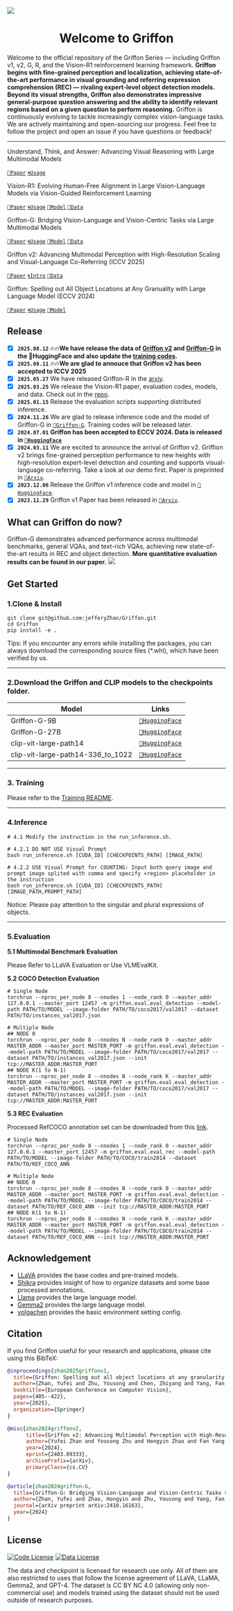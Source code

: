![](./docs/logo.jpg)

<div align="center">

# Welcome to Griffon

</div>

Welcome to the official repository of the Griffon Series — including Griffon v1, v2, G, R, and the Vision-R1 reinforcement learning framework. **Griffon begins with fine-grained perception and localization, achieving state-of-the-art performance in visual grounding and referring expression comprehension (REC) — rivaling expert-level object detection models. Beyond its visual strengths, Griffon also demonstrates impressive general-purpose question answering and the ability to identify relevant regions based on a given question to perform reasoning.** Griffon is continuously evolving to tackle increasingly complex vision-language tasks. We are actively maintaining and open-sourcing our progress. Feel free to follow the project and open an issue if you have questions or feedback!

---
Understand, Think, and Answer: Advancing Visual Reasoning with Large Multimodal Models

[`📕Paper`](https://arxiv.org/abs/2505.20753) [`🌀Usage`](./Griffon-R/README.md) 
<!-- [`🤗Model`](https://huggingface.co/collections/JefferyZhan/vision-r1-67e166f8b6a9ec3f6a664262) [`🤗Data`](https://huggingface.co/datasets/JefferyZhan/Vision-R1-Data) -->

Vision-R1: Evolving Human-Free Alignment in Large Vision-Language Models via Vision-Guided Reinforcement Learning

[`📕Paper`](https://arxiv.org/abs/2503.18013) [`🌀Usage`](./Vision-R1/README.md) [`🤗Model`](https://huggingface.co/collections/JefferyZhan/vision-r1-67e166f8b6a9ec3f6a664262) [`🤗Data`](https://huggingface.co/datasets/JefferyZhan/Vision-R1-Data)

Griffon-G: Bridging Vision-Language and Vision-Centric Tasks via Large Multimodal Models

[`📕Paper`](https://arxiv.org/abs/2410.16163) [`🌀Usage`](./README.md) [`🤗Model`](https://huggingface.co/collections/JefferyZhan/griffon-g-6729d8d65cd58b3f40e87794) [`🤗Data`](https://huggingface.co/datasets/JefferyZhan/Griffon-G-CCMD-8M)

Griffon v2: Advancing Multimodal Perception with High-Resolution Scaling and Visual-Language Co-Referring (ICCV 2025)

[`📕Paper`](https://arxiv.org/abs/2403.09333) [`🌀Intro`](./docs/README_v2.md) [`🤗Data`](https://huggingface.co/datasets/JefferyZhan/Griffon-V2-Data)

Griffon: Spelling out All Object Locations at Any Granuality with Large Language Model (ECCV 2024)

[`📕Paper`](https://arxiv.org/abs/2311.14552) [`🌀Usage`](./docs/README_v1.md) [`🤗Model`](https://huggingface.co/JefferyZhan/Griffon/tree/main)


## Release
- [x] **`2025.08.12`** 🔥🔥**We have release the data of [Griffon v2](https://huggingface.co/datasets/JefferyZhan/Griffon-V2-Data) and [Griffon-G](https://huggingface.co/datasets/JefferyZhan/Griffon-G-CCMD-8M) in the 🤗HuggingFace and also update the [training codes](./docs/TRAIN_README.md).**
- [x] **`2025.08.11`** 🔥🔥**We are glad to annouce that Griffon v2 has been accepted to ICCV 2025**
- [x] **`2025.05.27`** We have released Griffon-R in the [arxiv](https://arxiv.org/abs/2505.20753).
- [x] **`2025.03.25`** We release the Vision-R1 paper, evaluation codes, models, and data. Check out in the [repo](Vision-R1/README.md).
- [x] **`2025.01.15`** Release the evaluation scripts supporting distributed inference.
- [x] **`2024.11.26`** We are glad to release inference code and the model of Griffon-G in [`🤗Griffon-G`](https://huggingface.co/collections/JefferyZhan/griffon-g-6729d8d65cd58b3f40e87794). Training codes will be released later.
- [x] **`2024.07.01`** **Griffon has been accepted to ECCV 2024. Data is released in [`🤗HuggingFace`](https://huggingface.co/datasets/JefferyZhan/Language-prompted-Localization-Dataset)**
- [x] **`2024.03.11`** We are excited to announce the arrival of Griffon v2. Griffion v2 brings fine-grained perception performance to new heights with high-resolution expert-level detection and counting and supports visual-language co-referring. Take a look at our demo first. Paper is preprinted in [`📕Arxiv`](https://arxiv.org/abs/2403.09333).
- [x] **`2023.12.06`** Release the Griffon v1 inference code and model in [`🤗HuggingFace`](https://huggingface.co/JefferyZhan/Griffon/tree/main).
- [x] **`2023.11.29`** Griffon v1 Paper has been released in [`📕Arxiv`](https://arxiv.org/abs/2311.14552).

## What can Griffon do now?
Griffon-G demonstrates advanced performance across multimodal benchmarks, general VQAs, and text-rich VQAs, achieving new state-of-the-art results in REC and object detection.
 **More quantitative evaluation results can be found in our paper.**
![](./docs/griffon-g.jpg)

## Get Started

### 1.Clone & Install

```shell
git clone git@github.com:jefferyZhan/Griffon.git
cd Griffon
pip install -e .
```
Tips: If you encounter any errors while installing the packages, you can always download the corresponding source files (*.whl), which have been verified by us.

---

### 2.Download the Griffon and CLIP models to the checkpoints folder.

| Model                                | Links                                  |
|---------                            |---------------------------------------|
| Griffon-G-9B                        | [`🤗HuggingFace`](https://huggingface.co/JefferyZhan/Griffon-G-gemma2-9B)    |
| Griffon-G-27B                        | [`🤗HuggingFace`](https://huggingface.co/JefferyZhan/Griffon-G-gemma2-27B/tree/main)    |
| clip-vit-large-path14               | [`🤗HuggingFace`](https://huggingface.co/openai/clip-vit-large-patch14)    |
| clip-vit-large-path14-336_to_1022   | [`🤗HuggingFace`](https://huggingface.co/JefferyZhan/clip-vit-large-path14-336_to_1022/tree/main)    |
---

### 3. Training
Please refer to the [Training README](./docs/TRAIN_README.md).

---
### 4.Inference

```shell
# 4.1 Modify the instruction in the run_inference.sh.

# 4.2.1 DO NOT USE Visual Prompt
bash run_inference.sh [CUDA_ID] [CHECKPOINTS_PATH] [IMAGE_PATH]

# 4.2.2 USE Visual Prompt for COUNTING: Input both query image and prompt image splited with comma and specify <region> placeholder in the instruction
bash run_inference.sh [CUDA_ID] [CHECKPOINTS_PATH] [IMAGE_PATH,PROMPT_PATH]
```
Notice: Please pay attention to the singular and plural expressions of objects.

---
### 5.Evaluation

**5.1 Multimodal Benchmark Evaluation**

Please Refer to LLaVA Evaluation or Use VLMEvalKit.


**5.2 COCO Detection Evaluation**


```shell
# Single Node
torchrun --nproc_per_node 8 --nnodes 1 --node_rank 0 --master_addr 127.0.0.1 --master_port 12457 -m griffon.eval.eval_detection --model-path PATH/TO/MODEL --image-folder PATH/TO/coco2017/val2017 --dataset PATH/TO/instances_val2017.json

# Multiple Node
## NODE 0
torchrun --nproc_per_node 8 --nnodes N --node_rank 0 --master_addr MASTER_ADDR --master_port MASTER_PORT -m griffon.eval.eval_detection --model-path PATH/TO/MODEL --image-folder PATH/TO/coco2017/val2017 --dataset PATH/TO/instances_val2017.json --init tcp://MASTER_ADDR:MASTER_PORT
## NODE K(1 to N-1)
torchrun --nproc_per_node 8 --nnodes N --node_rank K --master_addr MASTER_ADDR --master_port MASTER_PORT -m griffon.eval.eval_detection --model-path PATH/TO/MODEL --image-folder PATH/TO/coco2017/val2017 --dataset PATH/TO/instances_val2017.json --init tcp://MASTER_ADDR:MASTER_PORT
```


**5.3 REC Evaluation**

Processed RefCOCO annotation set can be downloaded from this [link](https://drive.google.com/file/d/1Yh1l-f-rLSWkAlXUkZiHmK7oUC9NCmGl/view?usp=sharing).

```shell
# Single Node
torchrun --nproc_per_node 8 --nnodes 1 --node_rank 0 --master_addr 127.0.0.1 --master_port 12457 -m griffon.eval.eval_rec --model-path PATH/TO/MODEL --image-folder PATH/TO/COCO/train2014 --dataset PATH/TO/REF_COCO_ANN

# Multiple Node
## NODE 0
torchrun --nproc_per_node 8 --nnodes N --node_rank 0 --master_addr MASTER_ADDR --master_port MASTER_PORT -m griffon.eval.eval_detection --model-path PATH/TO/MODEL --image-folder PATH/TO/COCO/train2014 --dataset PATH/TO/REF_COCO_ANN --init tcp://MASTER_ADDR:MASTER_PORT
## NODE K(1 to N-1)
torchrun --nproc_per_node 8 --nnodes N --node_rank K --master_addr MASTER_ADDR --master_port MASTER_PORT -m griffon.eval.eval_detection --model-path PATH/TO/MODEL --image-folder PATH/TO/COCO/train2014 --dataset PATH/TO/REF_COCO_ANN --init tcp://MASTER_ADDR:MASTER_PORT
```

## Acknowledgement

- [LLaVA](https://github.com/haotian-liu/LLaVA/tree/main) provides the base codes and pre-trained models.
- [Shikra](https://github.com/shikras/shikra) provides insight of how to organize datasets and some base processed annotations.
- [Llama](https://github.com/facebookresearch/llama) provides the large language model.
- [Gemma2](https://arxiv.org/abs/2408.00118) provides the large language model.
- [volgachen](https://github.com/volgachen/Awesome-AI-Environment) provides the basic environment setting config.

## Citation
If you find Griffon useful for your research and applications, please cite using this BibTeX:
```bibtex
@inproceedings{zhan2025griffonv1,
  title={Griffon: Spelling out all object locations at any granularity with large language models},
  author={Zhan, Yufei and Zhu, Yousong and Chen, Zhiyang and Yang, Fan and Tang, Ming and Wang, Jinqiao},
  booktitle={European Conference on Computer Vision},
  pages={405--422},
  year={2025},
  organization={Springer}
}

@misc{zhan2024griffonv2,
      title={Griffon v2: Advancing Multimodal Perception with High-Resolution Scaling and Visual-Language Co-Referring}, 
      author={Yufei Zhan and Yousong Zhu and Hongyin Zhao and Fan Yang and Ming Tang and Jinqiao Wang},
      year={2024},
      eprint={2403.09333},
      archivePrefix={arXiv},
      primaryClass={cs.CV}
}

@article{zhan2024griffon-G,
  title={Griffon-G: Bridging Vision-Language and Vision-Centric Tasks via Large Multimodal Models},
  author={Zhan, Yufei and Zhao, Hongyin and Zhu, Yousong and Yang, Fan and Tang, Ming and Wang, Jinqiao},
  journal={arXiv preprint arXiv:2410.16163},
  year={2024}
}
```

## License

[![Code License](https://img.shields.io/badge/Code%20License-Apache_2.0-green.svg)](https://github.com/tatsu-lab/stanford_alpaca/blob/main/LICENSE)
[![Data License](https://img.shields.io/badge/Data%20License-CC%20By%20NC%204.0-red.svg)](https://github.com/tatsu-lab/stanford_alpaca/blob/main/DATA_LICENSE)

The data and checkpoint is licensed for research use only. All of them are also restricted to uses that follow the license agreement of LLaVA, LLaMA, Gemma2, and GPT-4. The dataset is CC BY NC 4.0 (allowing only non-commercial use) and models trained using the dataset should not be used outside of research purposes.